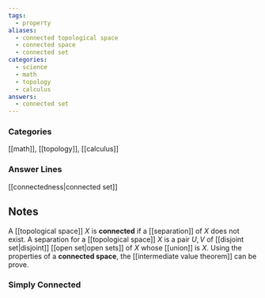 ```yaml
---
tags:
  - property
aliases:
  - connected topological space
  - connected space
  - connected set
categories:
  - science
  - math
  - topology
  - calculus
answers:
  - connected set
---
```

### Categories
[[math]], [[topology]], [[calculus]]
### Answer Lines
[[connectedness|connected set]]
## Notes
A [[topological space]] $X$ is **connected** if a [[separation]] of $X$ does not exist. A separation for a [[topological space]] $X$ is a pair $U, V$ of [[disjoint set|disjoint]] [[open set|open sets]] of $X$ whose [[union]] is $X$. Using the properties of a **connected space**, the [[intermediate value theorem]] can be prove.
### Simply Connected